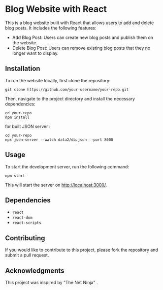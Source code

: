   <h1>Blog Website with React</h1>
  <p>This is a blog website built with React that allows users to add and delete blog posts. It includes the following features:</p>
  <ul>
    <li>Add Blog Post: Users can create new blog posts and publish them on the website.</li>
    <li>Delete Blog Post: Users can remove existing blog posts that they no longer want to display.</li>
  </ul>
  
  <h2>Installation</h2>
  <p>To run the website locally, first clone the repository:</p>
  <pre><code>git clone https://github.com/your-username/your-repo.git</code></pre>
  
  <p>Then, navigate to the project directory and install the necessary dependencies:</p>
  <pre><code>cd your-repo
npm install</code></pre>
<p>for built JSON server :</p>
<pre><code>cd your-repo
npx json-server --watch data2/db.json --port 8000</code></pre>
  
  <h2>Usage</h2>
  <p>To start the development server, run the following command:</p>
  <pre><code>npm start</code></pre>
  <p>This will start the server on <a href="http://localhost:3000/">http://localhost:3000/</a>.</p>
  
  <h2>Dependencies</h2>
  <ul>
    <li><code>react</code></li>
    <li><code>react-dom</code></li>
    <li><code>react-scripts</code></li>
  </ul>
  
  <h2>Contributing</h2>
  <p>If you would like to contribute to this project, please fork the repository and submit a pull request.</p>
  
  <h2>Acknowledgments</h2>
  <p>This project was inspired by "The Net Ninja" .</p>
